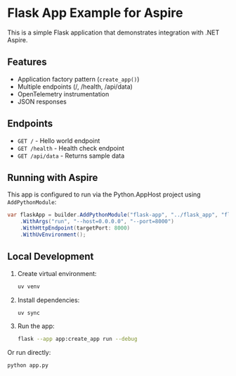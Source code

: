 # Flask App Example for Aspire

This is a simple Flask application that demonstrates integration with .NET Aspire.

## Features

- Application factory pattern (`create_app()`)
- Multiple endpoints (/, /health, /api/data)
- OpenTelemetry instrumentation
- JSON responses

## Endpoints

- `GET /` - Hello world endpoint
- `GET /health` - Health check endpoint
- `GET /api/data` - Returns sample data

## Running with Aspire

This app is configured to run via the Python.AppHost project using `AddPythonModule`:

```csharp
var flaskApp = builder.AddPythonModule("flask-app", "../flask_app", "flask")
    .WithArgs("run", "--host=0.0.0.0", "--port=8000")
    .WithHttpEndpoint(targetPort: 8000)
    .WithUvEnvironment();
```

## Local Development

1. Create virtual environment:
   ```bash
   uv venv
   ```

2. Install dependencies:
   ```bash
   uv sync
   ```

3. Run the app:
   ```bash
   flask --app app:create_app run --debug
   ```

Or run directly:
```bash
python app.py
```
